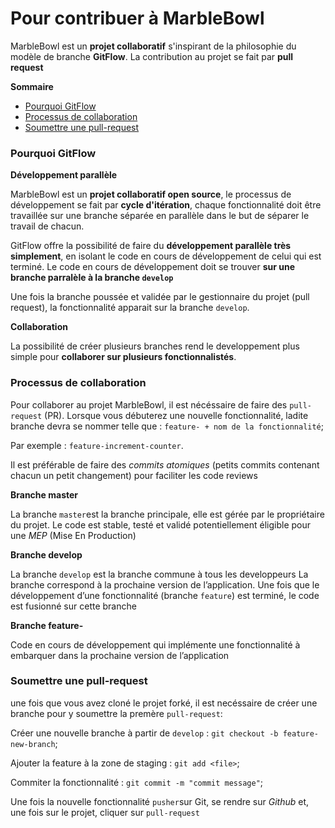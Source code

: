 # Pour contribuer à MarbleBowl

MarbleBowl est un **projet collaboratif** s'inspirant de la philosophie du modèle de branche **GitFlow**.
La contribution au projet se fait par **pull request**

**Sommaire**

- [Pourquoi GitFlow](#pourquoi-gitflow)
- [Processus de collaboration](#processus-de-collaboration)
- [Soumettre une pull-request](#soumettre-une-pull-request)


### Pourquoi GitFlow

**Développement parallèle**

MarbleBowl est un **projet collaboratif open source**, le processus de développement se fait par **cycle d'itération**, chaque fonctionnalité doit être travaillée sur une branche séparée en parallèle dans le but de séparer le travail de chacun.

GitFlow offre la possibilité de faire du **développement parallèle très simplement**, en isolant le code en cours de développement de celui qui est terminé. Le code en cours de développement doit se trouver **sur une branche parralèle à la branche `develop`**

Une fois la branche poussée et validée par le gestionnaire du projet (pull request), la fonctionnalité apparait sur la branche `develop`.

**Collaboration**

La possibilité de créer plusieurs branches rend le developpement plus simple pour **collaborer sur plusieurs fonctionnalistés**.

### Processus de collaboration

Pour collaborer au projet MarbleBowl, il est nécéssaire de faire des `pull-request` (PR). 
Lorsque vous débuterez une nouvelle fonctionnalité, ladite branche devra se nommer telle que : `feature- + nom de la fonctionnalité`;

Par exemple : `feature-increment-counter`.

Il est préférable de faire des *commits atomiques* (petits commits contenant chacun un petit changement) pour faciliter les code reviews

**Branche master**

La branche `master`est la branche principale, elle est gérée par le propriétaire du projet. 
Le code est stable, testé et validé potentiellement éligible pour une *MEP* (Mise En Production)

**Branche develop**

La branche `develop` est la branche commune à tous les developpeurs
La branche correspond à la prochaine version de l’application. Une fois que le développement d’une fonctionnalité (branche `feature`) est terminé, le code est fusionné sur cette branche

**Branche feature-**

Code en cours de développement qui implémente une fonctionnalité à embarquer dans la prochaine version de l’application

### Soumettre une pull-request

une fois que vous avez cloné le projet forké, il est necéssaire de créer une branche pour y soumettre la premère `pull-request`:

Créer une nouvelle branche à partir de `develop` :
`git checkout -b feature-new-branch`;

Ajouter la feature à la zone de staging :
`git add <file>`;

Commiter la fonctionnalité :
`git commit -m "commit message"`;

Une fois la nouvelle fonctionnalité `pusher`sur Git, se rendre sur *Github* et, une fois sur le projet, cliquer sur `pull-request`